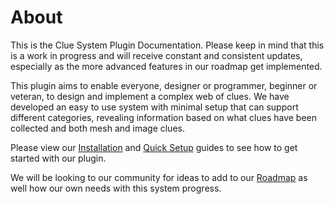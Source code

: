 # About 


This is the Clue System Plugin Documentation. Please keep in mind that this is a work in progress and will receive constant and consistent updates, especially as the more advanced features in our roadmap get implemented.

This plugin aims to enable everyone, designer or programmer, beginner or veteran, to design and implement 
a complex web of clues. We have developed an easy to use system with minimal setup that can support different
categories, revealing information based on what clues have been collected and both mesh and image clues. 

Please view our [Installation](/Getting%20Started/Installation) and [Quick Setup](/Getting%20Started/QuickSetup) guides
to see how to get started with our plugin. 



We will be looking to our community for ideas to add to our [Roadmap](/docs/Documentation/PluginRoadmap.md) as well how our own needs with this system progress.
